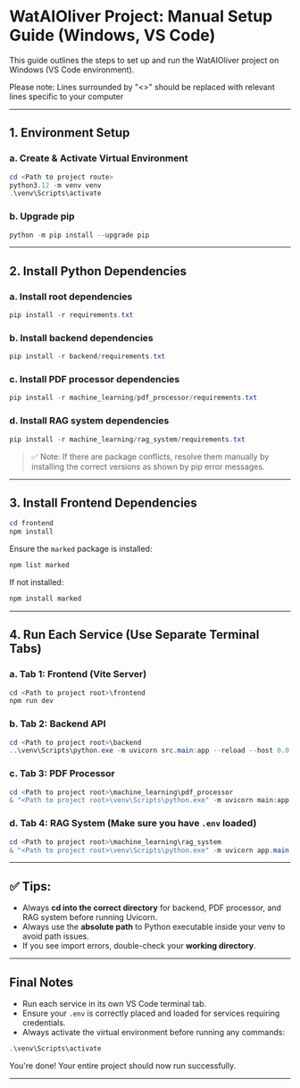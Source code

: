 # WatAIOliver Project: Manual Setup Guide (Windows, VS Code)

This guide outlines the steps to set up and run the WatAIOliver project on Windows (VS Code environment).

Please note: Lines surrounded by "<>" should be replaced with relevant lines specific to your computer

---

## 1. Environment Setup

### a. Create & Activate Virtual Environment

```powershell
cd <Path to project route>
python3.12 -m venv venv
.\venv\Scripts\activate
```

### b. Upgrade pip

```powershell
python -m pip install --upgrade pip
```

---

## 2. Install Python Dependencies

### a. Install root dependencies

```powershell
pip install -r requirements.txt
```

### b. Install backend dependencies

```powershell
pip install -r backend/requirements.txt
```

### c. Install PDF processor dependencies

```powershell
pip install -r machine_learning/pdf_processor/requirements.txt
```

### d. Install RAG system dependencies

```powershell
pip install -r machine_learning/rag_system/requirements.txt
```

> ✅ Note: If there are package conflicts, resolve them manually by installing the correct versions as shown by pip error messages.

---

## 3. Install Frontend Dependencies

```powershell
cd frontend
npm install
```

Ensure the `marked` package is installed:

```powershell
npm list marked
```

If not installed:

```powershell
npm install marked
```

---

## 4. Run Each Service (Use Separate Terminal Tabs)

### a. Tab 1: Frontend (Vite Server)

```powershell
cd <Path to project root>\frontend
npm run dev
```

### b. Tab 2: Backend API

```powershell
cd <Path to project root>\backend
..\venv\Scripts\python.exe -m uvicorn src.main:app --reload --host 0.0.0.0 --port 8000
```

### c. Tab 3: PDF Processor

```powershell
cd <Path to project root>\machine_learning\pdf_processor
& "<Path to project root>\venv\Scripts\python.exe" -m uvicorn main:app --reload --host 0.0.0.0 --port 8001
```

### d. Tab 4: RAG System (Make sure you have `.env` loaded)

```powershell
cd <Path to project root>\machine_learning\rag_system
& "<Path to project root>\venv\Scripts\python.exe" -m uvicorn app.main:app --reload --host 0.0.0.0 --port 8002
```

---

## ✅ Tips:

* Always **cd into the correct directory** for backend, PDF processor, and RAG system before running Uvicorn.
* Always use the **absolute path** to Python executable inside your venv to avoid path issues.
* If you see import errors, double-check your **working directory**.

---

## Final Notes

* Run each service in its own VS Code terminal tab.
* Ensure your `.env` is correctly placed and loaded for services requiring credentials.
* Always activate the virtual environment before running any commands:

```powershell
.\venv\Scripts\activate
```

You're done! Your entire project should now run successfully.

---